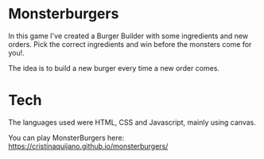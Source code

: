 # Monsterburgers
In this game I've created a Burger Builder with some ingredients and new orders. Pick the correct ingredients and win before the monsters come for you!.

The idea is to build a new burger every time a new order comes. 

# Tech

The languages used were HTML, CSS and Javascript, mainly using canvas.

You can play MonsterBurgers here:
https://cristinaquijano.github.io/monsterburgers/
